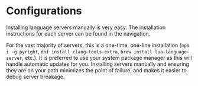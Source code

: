# Configurations

Installing language servers manually is very easy. The installation instructions for each server can be found in the navigation.

For the vast majority of servers, this is a one-time, one-line installation (`npm i -g pyright`, `dnf install clang-tools-extra`, `brew install lua-language-server`, etc.). It is preferred to use your system package manager as this will handle automatic updates for you. Installing servers manually and ensuring they are on your path minimizes the point of failure, and makes it easier to debug server breakage.
